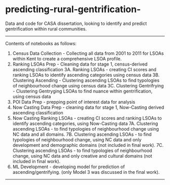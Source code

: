 # predicting-rural-gentrification-
Data and code for CASA dissertation, looking to identify and predict gentrification within rural communities. 
***
Contents of notebooks as follows: 
1. Census Data Collection - Collecting all data from 2001 to 2011 for LSOAs within Kent to create a comprehensive LSOA profile.
2. Ranking LSOAs Prep - Cleaning data for stage 1, census-derived ascending classification
3A. Ranking LSOAs - creating CI scores and ranking LSOAs to identify ascending categories using census data
3B. Clustering Ascending - Clustering ascending LSOAs to find typologies of neighbourhood change using census data
3C. Clustering Gentrifrying - Clustering Gentryging LSOAs to find nuance within gentrification, using census data
4. POI Data Prep - prepping point of interest data for analysis
5. Now Casting Data Prep - cleaning data for stage 1, Now-Casting derived ascending classification
6. Now Casting Ranking LSOAs - creating CI scores and ranking LSOAs to identify ascending categories, using Now-Casting data
7A. Clustering ascending LSOAs - to find typologies of neighbourhood change using NC data and all domains.
7B. Clustering ascending LSOAs - to find typologies of neighbourhood change, using NC data and only development and demographic domains (not included in final work).
7C. Clustering ascending LSOAs -  to find typologies of neighbourhood change, using NC data and only creative and cultural domains (not included in final work).
8. ML Development - developing model for prediction of ascending/gentrifying. (only Model 3 was discussed in the final work).
***

